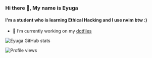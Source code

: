 

### Hi there 👋, My name is Eyuga
#### I'm a student who is learning Ethical Hacking and I use nvim btw :)

- 🌱 I’m currently working on my [dotfiles](https://github.com/Eyuga/dotfiles)

![Eyuga GitHub stats](https://github-readme-stats.vercel.app/api?username=Eyuga&show_icons=true&theme=radical)


![Profile views](https://gpvc.arturio.dev/Eyuga)  
